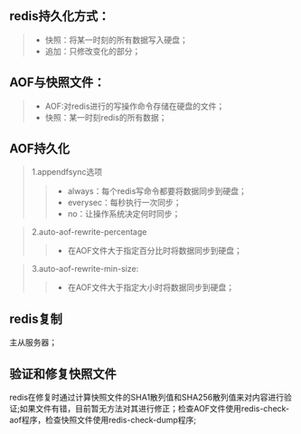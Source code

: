 ## redis持久化方式：
> * 快照：将某一时刻的所有数据写入硬盘；
> * 追加：只修改变化的部分；

## AOF与快照文件：
> * AOF:对redis进行的写操作命令存储在硬盘的文件；
> * 快照：某一时刻redis的所有数据；

## AOF持久化
> 1.appendfsync选项
>> * always：每个redis写命令都要将数据同步到硬盘；
>> * everysec：每秒执行一次同步；
>> * no：让操作系统决定何时同步；

> 2.auto-aof-rewrite-percentage
>> * 在AOF文件大于指定百分比时将数据同步到硬盘；

> 3.auto-aof-rewrite-min-size:
>> * 在AOF文件大于指定大小时将数据同步到硬盘；

## redis复制
主从服务器；
  
## 验证和修复快照文件
redis在修复时通过计算快照文件的SHA1散列值和SHA256散列值来对内容进行验证;如果文件有错，目前暂无方法对其进行修正；检查AOF文件使用redis-check-aof程序，检查快照文件使用redis-check-dump程序;
